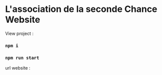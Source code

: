 

# L'association de la seconde Chance Website

View project :

### `npm i`
### `npm run start`

url website : 

